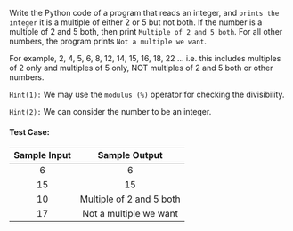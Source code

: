 Write the Python code of a program that reads an integer, and `prints the integer` it is a multiple of either 2 or 5 but not both. If the number is a multiple of 2 and 5 both, then print `Multiple of 2 and 5 both`. For all other numbers, the program prints `Not a multiple we want`.

For example, 2, 4, 5, 6, 8, 12, 14, 15, 16, 18, 22 … i.e. this includes multiples of 2 only and multiples of 5 only, NOT multiples of 2 and 5 both or other numbers.

`Hint(1):` We may use the `modulus (%)` operator for checking the divisibility.

`Hint(2):` We can consider the number to be an integer.

#### Test Case:

| Sample Input |      Sample Output       |
| :----------: | :----------------------: |
|      6       |            6             |
|      15      |            15            |
|      10      | Multiple of 2 and 5 both |
|      17      |  Not a multiple we want  |
